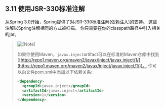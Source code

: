 ## 3.11 使用JSR-330标准注解



从Spring 3.0开始，Spring提供了对JSR-330标准注解(依赖注入)的支持。 这些注解以Spring注解相同的方式被扫描。 你只需要在你的classpath路径中引入相关的jar。


>  ![[Note]](http://docs.spring.io/spring/docs/5.0.0.M4/spring-framework-reference/htmlsingle/images/note.png.pagespeed.ce.9zQ_1wVwzR.png) 
>
> 如果你使用Maven，`javax.inject`artifact可以在标准的Maven仓库中找到([http://repo1.maven.org/maven2/javax/inject/javax.inject/1/](https://repo1.maven.org/maven2/javax/inject/javax.inject/1/))。 你可以向文件pom.xml中添加以下依赖关系:
> 
>```xml
> <dependency>
> 	<groupId>javax.inject</groupId>
> 	<artifactId>javax.inject</artifactId>
> 	<version>1</version>
> </dependency> 
>```